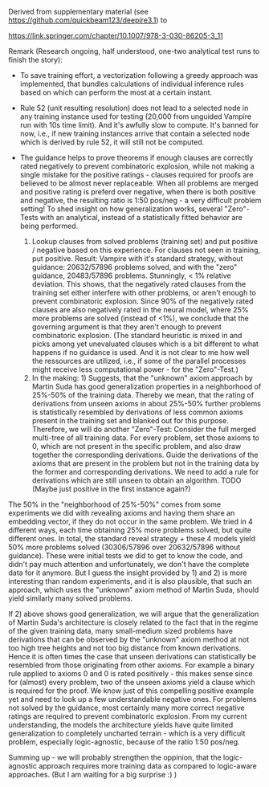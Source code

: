 Derived from supplementary material (see https://github.com/quickbeam123/deepire3.1) to 

https://link.springer.com/chapter/10.1007/978-3-030-86205-3_11

Remark (Research ongoing, half understood, one-two analytical test runs to finish the story):

- To save training effort, a vectorization following a greedy approach was implemented, that bundles calculations of individual inference rules based on which can perform the most at a certain instant.

- Rule 52 (unit resulting resolution) does not lead to a selected node in any training instance used for testing (20,000 from unguided Vampire run with 10s time limit). And it's awfully slow to compute. It's banned for now, i.e., if new training instances arrive that contain a selected node which is derived by rule 52, it will still not be computed.

- The guidance helps to prove theorems if enough clauses are correctly rated negatively to prevent combinatoric explosion, while not making a single mistake for the positive ratings - clauses required for proofs are believed to be almost never replaceable. When all problems are merged and positive rating is preferd over negative, when there is both positive and negative, the resulting ratio is 1:50 pos/neg - a very difficult problem setting! To shed insight on how generalization works, several "Zero"-Tests with an analytical, instead of a statistically fitted behavior are being performed.
  1) Lookup clauses from solved problems (training set) and put positive / negative based on this experience. For clauses not seen in training, put positive. Result: Vampire with it's standard strategy, without guidance: 20632/57896 problems solved, and with the "zero" guidance, 20483/57896 problems. Stunningly, < 1% relative deviation. This shows, that the negatively rated clauses from the training set either interfere with other problems, or aren't enough to prevent combinatoric explosion. Since 90% of the negatively rated clauses are also negatively rated in the neural model, where 25% more problems are solved (instead of <1%), we conclude that the governing argument is that they aren't enough to prevent combinatoric explosion. (The standard heuristic is mixed in and picks among yet unevaluated clauses which is a bit different to what happens if no guidance is used. And it is not clear to me how well the ressources are utilized, i.e., if some of the parallel processes might receive less computational power - for the "Zero"-Test.)
  2) In the making: 1) Suggests, that the "unknown" axiom approach by Martin Suda has good generalization properties in a neighborhood of 25%-50% of the training data. Thereby we mean, that the rating of derivations from unseen axioms in about 25%-50% further problems is statistically resembled by derivations of less common axioms present in the training set and blanked out for this purpose. Therefore, we will do another "Zero"-Test: Consider the full merged multi-tree of all training data. For every problem, set those axioms to 0, which are not present in the specific problem, and also draw together the corresponding derivations. Guide the derivations of the axioms that are present in the problem but not in the training data by the former and corresponding derivations. We need to add a rule for derivations which are still unseen to obtain an algorithm. TODO (Maybe just positive in the first instance again?)

The 50% in the "neighborhood of 25%-50%" comes from some experiments we did with revealing axioms and having them share an embedding vector, if they do not occur in the same problem. We tried in 4 different ways, each time obtaining 25% more problems solved, but quite different ones. In total, the standard reveal strategy + these 4 models yield 50% more problems solved (30306/57896 over 20632/57896 without guidance). These were initial tests we did to get to know the code, and didn't pay much attention and unfortunately, we don't have the complete data for it anymore. But I guess the insight provided by 1) and 2) is more interesting than random experiments, and it is also plausible, that such an approach, which uses the "unknown" axiom method of Martin Suda, should yield similarly many solved problems.

If 2) above shows good generalization, we will argue that the generalization of Martin Suda's architecture is closely related to the fact that in the regime of the given training data, many small-medium sized problems have derivations that can be observed by the "unknown" axiom method at not too high tree heights and not too big distance from known derivations. Hence it is often times the case that unseen derivations can statistically be resembled from those originating from other axioms. For example a binary rule applied to axioms 0 and 0 is rated positively - this makes sense since for (almost) every problem, two of the unseen axioms yield a clause which is required for the proof. We know just of this compelling positive example yet and need to look up a few understandable negative ones. For problems not solved by the guidance, most certainly many more correct negative ratings are required to prevent combinatoric explosion. From my current understanding, the models the architecture yields have quite limited generalization to completely uncharted terrain - which is a very difficult problem, especially logic-agnostic, because of the ratio 1:50 pos/neg.

Summing up - we will probably strengthen the oppinion, that the logic-agnostic approach requires more training data as compared to logic-aware approaches. (But I am waiting for a big surprise :) )
